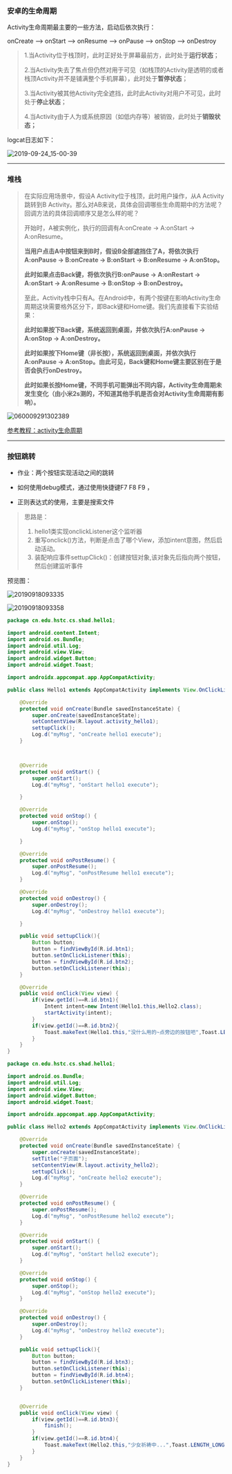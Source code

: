 ### 安卓的生命周期

Activity生命周期最主要的一些方法，启动后依次执行：

onCreate –> onStart –> onResume –> onPause –> onStop –> onDestroy

> 1.当Activity位于栈顶时，此时正好处于屏幕最前方，此时处于**运行状态**；
>
> 2.当Activity失去了焦点但仍然对用于可见（如栈顶的Activity是透明的或者栈顶Activity并不是铺满整个手机屏幕），此时处于**暂停状态**；
>
> 3.当Activity被其他Activity完全遮挡，此时此Activity对用户不可见，此时处于**停止状态**；
>
> 4.当Activity由于人为或系统原因（如低内存等）被销毁，此时处于**销毁状态；**



logcat日志如下：

![2019-09-24_15-00-39](../../img/2019-09-24_15-00-39.jpg)



<hr>

### 堆栈

> 在实际应用场景中，假设A Activity位于栈顶，此时用户操作，从A Activity跳转到B Activity。那么对AB来说，具体会回调哪些生命周期中的方法呢？回调方法的具体回调顺序又是怎么样的呢？
>
> 开始时，A被实例化，执行的回调有A:onCreate -> A:onStart -> A:onResume。
>
> **当用户点击A中按钮来到B时，假设B全部遮挡住了A，将依次执行A:onPause -> B:onCreate -> B:onStart -> B:onResume -> A:onStop。**
>
> **此时如果点击Back键，将依次执行B:onPause -> A:onRestart -> A:onStart -> A:onResume -> B:onStop -> B:onDestroy。**
>
> 至此，Activity栈中只有A。在Android中，有两个按键在影响Activity生命周期这块需要格外区分下，即Back键和Home键。我们先直接看下实验结果：
>
> **此时如果按下Back键，系统返回到桌面，并依次执行A:onPause -> A:onStop -> A:onDestroy。**
>
> **此时如果按下Home键（非长按），系统返回到桌面，并依次执行A:onPause -> A:onStop。由此可见，Back键和Home键主要区别在于是否会执行onDestroy。**
>
> **此时如果长按Home键，不同手机可能弹出不同内容，Activity生命周期未发生变化（由小米2s测的，不知道其他手机是否会对Activity生命周期有影响）。**

![060009291302389](../../img/060009291302389.png)

[参考教程：activity生命周期](https://www.cnblogs.com/lwbqqyumidi/p/3769113.html)

<hr>



### 按钮跳转

- 作业：两个按钮实现活动之间的跳转

- 如何使用debug模式，通过使用快捷键F7 F8 F9 ，

- 正则表达式的使用，主要是搜索文件







> 思路是：
>
> 1. hello1类实现onclickListener这个监听器
> 2. 重写onclick()方法，判断是点击了哪个View，添加intent意图，然后启动活动。
> 3. 装配响应事件settupClick()：创建按钮对象,该对象先后指向两个按钮，然后创建监听事件



预览图：

![20190918093335](../../img/20190918093335.png)



![20190918093358](../../img/20190918093358.png)



```java
package cn.edu.hstc.cs.shad.hello1;

import android.content.Intent;
import android.os.Bundle;
import android.util.Log;
import android.view.View;
import android.widget.Button;
import android.widget.Toast;

import androidx.appcompat.app.AppCompatActivity;

public class Hello1 extends AppCompatActivity implements View.OnClickListener {

    @Override
    protected void onCreate(Bundle savedInstanceState) {
        super.onCreate(savedInstanceState);
        setContentView(R.layout.activity_hello1);
        settupClick();
        Log.d("myMsg", "onCreate hello1 execute");
    }



    @Override
    protected void onStart() {
        super.onStart();
        Log.d("myMsg", "onStart hello1 execute");

    }

    @Override
    protected void onStop() {
        super.onStop();
        Log.d("myMsg", "onStop hello1 execute");

    }

    @Override
    protected void onPostResume() {
        super.onPostResume();
        Log.d("myMsg", "onPostResume hello1 execute");
    }

    @Override
    protected void onDestroy() {
        super.onDestroy();
        Log.d("myMsg", "onDestroy hello1 execute");

    }

    public void settupClick(){
        Button button;
        button = findViewById(R.id.btn1);
        button.setOnClickListener(this);
        button = findViewById(R.id.btn2);
        button.setOnClickListener(this);
    }

    @Override
    public void onClick(View view) {
        if(view.getId()==R.id.btn1){
            Intent intent=new Intent(Hello1.this,Hello2.class);
            startActivity(intent);
        }
        if(view.getId()==R.id.btn2){
            Toast.makeText(Hello1.this,"没什么用的~点旁边的按钮吧",Toast.LENGTH_LONG).show();
        }
    }
}

```



```java
package cn.edu.hstc.cs.shad.hello1;

import android.os.Bundle;
import android.util.Log;
import android.view.View;
import android.widget.Button;
import android.widget.Toast;

import androidx.appcompat.app.AppCompatActivity;

public class Hello2 extends AppCompatActivity implements View.OnClickListener {

    @Override
    protected void onCreate(Bundle savedInstanceState) {
        super.onCreate(savedInstanceState);
        setTitle("子页面");
        setContentView(R.layout.activity_hello2);
        settupClick();
        Log.d("myMsg", "onCreate hello2 execute");
    }

    @Override
    protected void onPostResume() {
        super.onPostResume();
        Log.d("myMsg", "onPostResume hello2 execute");
    }

    @Override
    protected void onStart() {
        super.onStart();
        Log.d("myMsg", "onStart hello2 execute");
    }

    @Override
    protected void onStop() {
        super.onStop();
        Log.d("myMsg", "onStop hello2 execute");
    }

    @Override
    protected void onDestroy() {
        super.onDestroy();
        Log.d("myMsg", "onDestroy hello2 execute");
    }

    public void settupClick(){
        Button button;
        button = findViewById(R.id.btn3);
        button.setOnClickListener(this);
        button = findViewById(R.id.btn4);
        button.setOnClickListener(this);
    }


    @Override
    public void onClick(View view) {
        if(view.getId()==R.id.btn3){
            finish();
        }
        if(view.getId()==R.id.btn4){
            Toast.makeText(Hello2.this,"少女祈祷中...",Toast.LENGTH_LONG).show();
        }
    }
}

```




